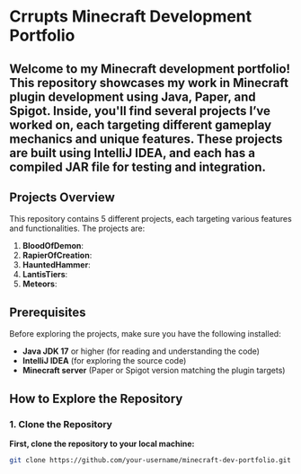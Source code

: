# **Crrupts Minecraft Development Portfolio**

**Welcome to my Minecraft development portfolio!** This repository showcases my work in Minecraft plugin development using Java, Paper, and Spigot. Inside, you'll find several projects I’ve worked on, each targeting different gameplay mechanics and unique features. These projects are built using **IntelliJ IDEA**, and each has a compiled JAR file for testing and integration.
------------------------------------------------------------------------------------------------------------------------------------------------------------------
## **Projects Overview**

This repository contains 5 different projects, each targeting various features and functionalities. The projects are:

1. **BloodOfDemon**: 
2. **RapierOfCreation**: 
3. **HauntedHammer**: 
4. **LantisTiers**: 
5. **Meteors**: 

## **Prerequisites**

Before exploring the projects, make sure you have the following installed:

- **Java JDK 17** or higher (for reading and understanding the code)
- **IntelliJ IDEA** (for exploring the source code)
- **Minecraft server** (Paper or Spigot version matching the plugin targets)

## **How to Explore the Repository**

### **1. Clone the Repository**

**First, clone the repository to your local machine:**

```bash
git clone https://github.com/your-username/minecraft-dev-portfolio.git
